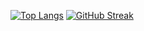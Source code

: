 
[![Top Langs](https://github-readme-stats.vercel.app/api/top-langs/?username=ethan528&hide_progress=true)](https://github.com/ethan528/github-readme-stats)
[![GitHub Streak](https://streak-stats.demolab.com?user=ethan528&hide_border=true)](https://git.io/streak-stats)

